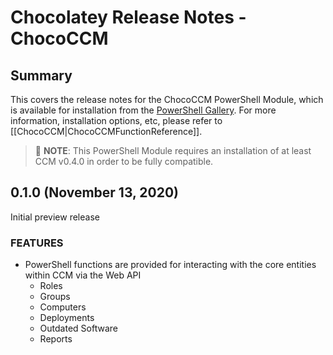 # Chocolatey Release Notes - ChocoCCM
## Summary
This covers the release notes for the ChocoCCM PowerShell Module, which is available for installation from the [PowerShell Gallery](https://www.powershellgallery.com/packages/ChocoCCM). For more information, installation options, etc, please refer to [[ChocoCCM|ChocoCCMFunctionReference]].

> :memo: **NOTE**: This PowerShell Module requires an installation of at least CCM v0.4.0 in order to be fully compatible.

## 0.1.0 (November 13, 2020)

Initial preview release

### FEATURES
* PowerShell functions are provided for interacting with the core entities within CCM via the Web API
  * Roles
  * Groups
  * Computers
  * Deployments
  * Outdated Software
  * Reports